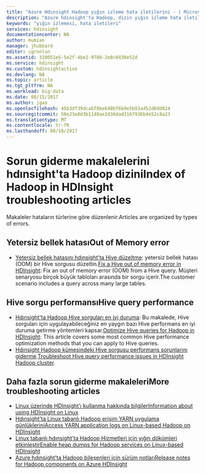 ```yaml
---
title: "Azure Hdınsight Hadoop yığın izleme hata iletilerini - | Microsoft Docs"
description: "Azure hdınsight'ta Hadoop, dizin yığın izleme hata iletileri. Hata sorun giderme bilgilerini görmek için listesinde bulun."
keywords: "yığın izlemesi, hata iletileri"
services: hdinsight
documentationcenter: NA
author: mumian
manager: jhubbard
editor: cgronlun
ms.assetid: 310051e5-5e2f-4be2-9780-2e8c0430e52d
ms.service: hdinsight
ms.custom: hdinsightactive
ms.devlang: NA
ms.topic: article
ms.tgt_pltfrm: NA
ms.workload: big-data
ms.date: 08/15/2017
ms.author: jgao
ms.openlocfilehash: 45b3df39dcabf8be640bf6b9e5b83a452d6dd824
ms.sourcegitcommit: 50e23e8d3b1148ae2d36dad3167936b4e52c8a23
ms.translationtype: MT
ms.contentlocale: tr-TR
ms.lasthandoff: 08/18/2017
---
```

# <a name="index-of-hadoop-in-hdinsight-troubleshooting-articles"></a><span data-ttu-id="3f84a-105">Sorun giderme makalelerini hdınsight'ta Hadoop dizini</span><span class="sxs-lookup"><span data-stu-id="3f84a-105">Index of Hadoop in HDInsight troubleshooting articles</span></span>
<span data-ttu-id="3f84a-106">Makaleler hataların türlerine göre düzenlenir.</span><span class="sxs-lookup"><span data-stu-id="3f84a-106">Articles are organized by types of errors.</span></span>

## <a name="out-of-memory-error"></a><span data-ttu-id="3f84a-107">Yetersiz bellek hatası</span><span class="sxs-lookup"><span data-stu-id="3f84a-107">Out of Memory error</span></span>
* <span data-ttu-id="3f84a-108">[Yetersiz bellek hatasını hdınsight'ta Hive düzeltme](hdinsight-hadoop-hive-out-of-memory-error-oom.md): yetersiz bellek hatası (OOM) bir Hive sorgusu düzeltin.</span><span class="sxs-lookup"><span data-stu-id="3f84a-108">[Fix a Hive out of memory error in HDInsight](hdinsight-hadoop-hive-out-of-memory-error-oom.md): Fix an out of memory error (OOM) from a Hive query.</span></span> <span data-ttu-id="3f84a-109">Müşteri senaryosu birçok büyük tabloları arasında bir sorgu içerir.</span><span class="sxs-lookup"><span data-stu-id="3f84a-109">The customer scenario includes a query across many large tables.</span></span>

## <a name="hive-query-performance"></a><span data-ttu-id="3f84a-110">Hive sorgu performansı</span><span class="sxs-lookup"><span data-stu-id="3f84a-110">Hive query performance</span></span>
* <span data-ttu-id="3f84a-111">[Hdınsight'ta Hadoop Hive sorguları en iyi duruma](hdinsight-hadoop-optimize-hive-query.md): Bu makalede, Hive sorguları için uygulayabileceğiniz en yaygın bazı Hive performans en iyi duruma getirme yöntemleri kapsar.</span><span class="sxs-lookup"><span data-stu-id="3f84a-111">[Optimize Hive queries for Hadoop in HDInsight](hdinsight-hadoop-optimize-hive-query.md): This article covers some most common Hive performance optimization methods that you can apply to Hive queries.</span></span>
* <span data-ttu-id="3f84a-112">[Hdınsight Hadoop kümesindeki Hive sorgusu performans sorunlarını giderme](https://blogs.msdn.microsoft.com/bigdatasupport/2015/08/13/troubleshooting-hive-query-performance-in-hdinsight-hadoop-cluster/).</span><span class="sxs-lookup"><span data-stu-id="3f84a-112">[Troubleshoot Hive query performance issues in HDInsight Hadoop cluster](https://blogs.msdn.microsoft.com/bigdatasupport/2015/08/13/troubleshooting-hive-query-performance-in-hdinsight-hadoop-cluster/).</span></span>

## <a name="more-troubleshooting-articles"></a><span data-ttu-id="3f84a-113">Daha fazla sorun giderme makaleleri</span><span class="sxs-lookup"><span data-stu-id="3f84a-113">More troubleshooting articles</span></span>
* [<span data-ttu-id="3f84a-114">Linux üzerinde HDInsight’ı kullanma hakkında bilgiler</span><span class="sxs-lookup"><span data-stu-id="3f84a-114">Information about using HDInsight on Linux</span></span>](hdinsight-hadoop-linux-information.md)
* [<span data-ttu-id="3f84a-115">Hdınsight'ta Linux tabanlı Hadoop erişim YARN uygulama günlüklerini</span><span class="sxs-lookup"><span data-stu-id="3f84a-115">Access YARN application logs on Linux-based Hadoop on HDInsight</span></span>](hdinsight-hadoop-access-yarn-app-logs-linux.md)
* [<span data-ttu-id="3f84a-116">Linux tabanlı hdınsight'ta Hadoop Hizmetleri için yığın dökümleri etkinleştir</span><span class="sxs-lookup"><span data-stu-id="3f84a-116">Enable heap dumps for Hadoop services on Linux-based HDInsight</span></span>](hdinsight-hadoop-collect-debug-heap-dump-linux.md)
* [<span data-ttu-id="3f84a-117">Azure hdınsight'ta Hadoop bileşenleri için sürüm notları</span><span class="sxs-lookup"><span data-stu-id="3f84a-117">Release notes for Hadoop components on Azure HDInsight</span></span>](hdinsight-release-notes.md)

